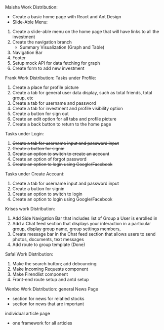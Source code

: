 Maisha Work Distribution:
- Create a basic home page with React and Ant Design
- Slide-Able Menu:
1. Create a slide-able menu on the home page that will have links to all the investment
2. Create the navigation branch
    - Summary Visualization (Graph and Table)
3. Navigation Bar
4. Footer
5. Setup mock API for data fetching for graph
6. Create form to add new investment

Frank Work Distribution:
Tasks under Profile:

1. Create a place for profile picture
2. Create a tab for general user data display, such as total friends, total group, etc
3. Create a tab for username and password
4. Create a tab for investment and profile visibility option
5. Create a button for sign out
6. Create an edit option for all tabs and profile picture
7. Create a back button to return to the home page

Tasks under Login:

1. ~~Create a tab for username input and password input~~
2. ~~Create a button for signin~~
3. ~~Create an option to switch to create an account~~
4. Create an option of forgot password
5. ~~Create an option to login using Google/Facebook~~

Tasks under Create Account:

1. Create a tab for username input and password input
2. Create a button for signin
3. Create an option to switch to login
4. Create an option to login using Google/Facebook


Krises work Distribution:
1. Add Side Navigation Bar that includes list of Group a User is enrolled in
2. Add a Chat feed section that displays your interaction in a particular group, display group name, group settings members, 
3. Create message bar in the Chat feed section that allows users to send photos, documents, text messages
4. Add route to group template (Done)


Safal Work Distribution:
1. Make the search button; add debouncing
2. Make Incoming Requests component
3. Make Firendlist component
4. Front-end route setup and antd setup

Wenbo Work Distribution:
general News Page

- section for news for relatled stocks
- section for news that are important

individual article page

- one framework for all articles